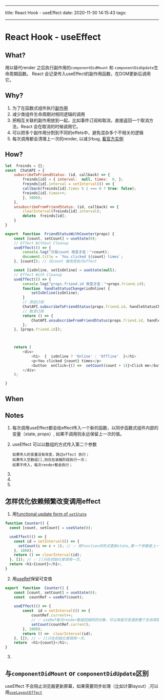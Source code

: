 
---
title: React Hook - useEffect
date: 2020-11-30 14:15:43
tags:

---

# React Hook - useEffect

## What?
用以替代render 之后执行副作用的`componentDidMount` 和 `componentDidUpdate`生命周期函数。
React 会记录传入useEffect的副作用函数，在DOM更新后调用它。 

## Why?
 1. 为了在函数式组件执行[副作用](./SideEffect)
 2. 减少类组件生命周期对相同逻辑的调用
 3. 把相互关联的副作用放到一起，比如事件订阅和取消，直接返回一个取消方法，React 会在取消的时候调用它。
 4. 可以把多个副作用分割到不同的effets中，避免混杂多个不相关的逻辑
 5. 每次调用都会清理上一次的render, 以减少bug, [看官方实例](https://reactjs.org/docs/hooks-effect.html#explanation-why-effects-run-on-each-update)

## How?
```js
let  freinds = {};
const  ChatAPI = {
	subscribeToFriendStatus: (id, callback) => {
		freinds[id] = { interval:  null, times:  0, };
		freinds[id].interval = setInterval(() => {
		callback(freinds[id].times % 2 === 0 ? true: false);
		freinds[id].times++;
		}, 3000);
	},
	unsubscribeFromFriendStatus: (id, callback) => {
		clearInterval(freinds[id].interval);
		delete  freinds[id];
	}
}

export  function  FriendStatusWithCounter(props) {
	const [count, setCount] = useState(0);
	// Effect Without Cleanup
	useEffect(() => {
		console.log("只有count 改变才走："+count);
		document.title = `You clicked ${count} times`;
	}, [count]); // 仅count 被改变执行effect

	const [isOnline, setIsOnline] = useState(null);
	// Effect With Cleanup
	useEffect(() => {
		console.log("props.friend.id 改变才走："+props.friend.id);
		function  handleStatusChange(isOnline) {
			setIsOnline(isOnline);
		}
		// 添加订阅
		ChatAPI.subscribeToFriendStatus(props.friend.id, handleStatusChange);
		// 取消订阅
		return () => {
			ChatAPI.unsubscribeFromFriendStatus(props.friend.id, handleStatusChange);
		};
	}, [props.friend.id]);

  

	return (
		<div>
			<h1>  {  isOnline ? 'Online' : 'Offline'  }</h1>
			<p>You clicked {count} times</p>
			<button  onClick={() =>  setCount(count + 1)}>Click me</button>
		</div>
	);

}
```

## When

## Notes
 1. 每次调用useEffect都会给effect传入一个新的函数，以同步函数式组件内部的变量（state, props）, 如果不调用则永远保留上一次的值。
 2. useEffect 可以以数组的方式传入第二个参数
     
        如果传入的变量没有改变，跳过effect 执行；
        如果传入空数组[],则仅在装载阶段执行一次；
        如果不传入，每次render都会执行；
 3. 
 4. 
 5. 

## 怎样优化依赖频繁改变调用effect
1. 用[functional update form of  `setState`](https://reactjs.org/docs/hooks-reference.html#functional-updates)
```js
function Counter() {
  const [count, setCount] = useState(0);

  useEffect(() => {
    const id = setInterval(() => {
      setCount(c => c + 1); // ✅ 用function的形式更新state,第一个参数是上一次的state
    }, 1000);
    return () => clearInterval(id);
  }, []); // ✅ []只在初始化使调用一次,
  return <h1>{count}</h1>;
}
```
2. 用[useRef](./UseRef)保留可变值
```js
export  function  Counter() {
	const [count, setCount] = useState(0);
	const  countRef = useRef(count);
	
	useEffect(() => {
		const  id = setInterval(() => {
			countRef.current++;
			// ✅ useRef每次render都返回相同的对象，可以保留可变值到整个生命周期
			setCount(countRef.current); 
		}, 1000);
		return () =>  clearInterval(id);
	}, []); // ✅ []只在初始化使调用一次,
	return  <h1>{count}</h1>;
}
```
3. 


## 与`componentDidMount` or `componentDidUpdate`区别
useEffect 不会阻止浏览器更新屏幕，如果需要同步处理（比如计算layout）,可以用[`useLayoutEffect`](./UseLayoutEffect)
 
 

